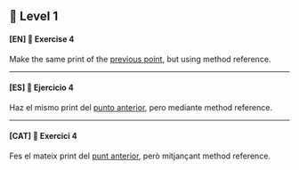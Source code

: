 🌟 Level 1
-

#### [EN] 📍 Exercise 4
Make the same print of the [previous point](https://github.com/ariamdev/IT-ACADEMY-SPRINT-1/tree/main/SPRINT1/Tasca%20S1%2008%20Lambdas/Nivell%201/n1exercici3), but using method reference. 

---

#### [ES] 📍 Ejercicio 4
Haz el mismo print del [punto anterior](https://github.com/ariamdev/IT-ACADEMY-SPRINT-1/tree/main/SPRINT1/Tasca%20S1%2008%20Lambdas/Nivell%201/n1exercici3), pero mediante method reference.

---

#### [CAT] 📍 Exercici 4
Fes el mateix print del [punt anterior](https://github.com/ariamdev/IT-ACADEMY-SPRINT-1/tree/main/SPRINT1/Tasca%20S1%2008%20Lambdas/Nivell%201/n1exercici3), però mitjançant method reference. 
